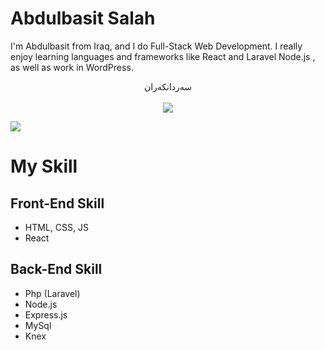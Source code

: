 <!-- ![Design and Development](https://github.com/adriantwarog/adriantwarog/blob/master/freeCodeCamp.jpg) -->
<!--use icon from here 
https://github.com/evanhameed99/evanhameed99
-->

# Abdulbasit Salah

I'm Abdulbasit from Iraq, and I do Full-Stack Web Development. I really enjoy
learning languages and frameworks like React and Laravel Node.js , as well as
work in WordPress.

<p align="center"> 
 سەردانکەران<br><br>
  <img src="https://profile-counter.glitch.me/abdulbasit-dev/count.svg" />
</p>

![](https://komarev.com/ghpvc/?username=abdulbasit-dev&color=green)

# My Skill

## Front-End Skill
- HTML, CSS, JS
- React

## Back-End Skill 
- Php (Laravel)
- Node.js
- Express.js
- MySql
- Knex

<!-- ## Examples of Work -->
<!-- 
<img src="https://github.com/adriantwarog/adriantwarog/blob/master/covid19.gif" width="512" > -->
